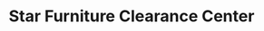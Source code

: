 ---
title: "Star Furniture Clearance Center"
url: /houston/star-furniture-clearance-center/
shop: furniture
---